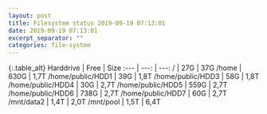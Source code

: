 ```yaml
---
layout: post
title: Filesystem status 2019-09-19 07:13:01
date: 2019-09-19 07:13:01
excerpt_separator: ""
categories: file-system
---
```

{:.table_alt}
Harddrive | Free | Size
:--- | ---: | ---:
/ | 27G | 37G
/home | 630G | 1,7T
/home/public/HDD1 | 39G | 1,8T
/home/public/HDD3 | 58G | 1,8T
/home/public/HDD4 | 30G | 2,7T
/home/public/HDD5 | 559G | 2,7T
/home/public/HDD6 | 738G | 2,7T
/home/public/HDD7 | 60G | 2,7T
/mnt/data2 | 1,4T | 2,0T
/mnt/pool | 1,5T | 6,4T
